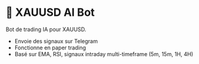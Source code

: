 # 🤖 XAUUSD AI Bot

Bot de trading IA pour XAUUSD.
- Envoie des signaux sur Telegram
- Fonctionne en paper trading
- Basé sur EMA, RSI, signaux intraday multi-timeframe (5m, 15m, 1H, 4H)
